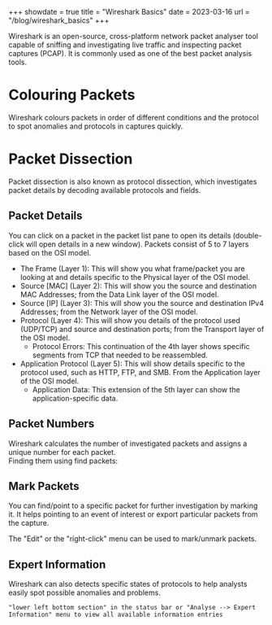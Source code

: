 +++
showdate = true
title = "Wireshark Basics"
date = 2023-03-16
url = "/blog/wireshark_basics"
+++

Wireshark is an open-source, cross-platform network packet analyser tool capable of sniffing and investigating live traffic and inspecting packet captures (PCAP). It is commonly used as one of the best packet analysis tools.

# Colouring Packets
Wireshark colours packets in order of different conditions and the protocol to spot anomalies and protocols in captures quickly. 

# Packet Dissection
Packet dissection is also known as protocol dissection, which investigates packet details by decoding available protocols and fields. 

## Packet Details
You can click on a packet in the packet list pane to open its details (double-click will open details in a new window). Packets consist of 5 to 7 layers based on the OSI model. 
- The Frame (Layer 1): This will show you what frame/packet you are looking at and details specific to the Physical layer of the OSI model.
- Source \[MAC] (Layer 2): This will show you the source and destination MAC Addresses; from the Data Link layer of the OSI model.
- Source \[IP] (Layer 3): This will show you the source and destination IPv4 Addresses; from the Network layer of the OSI model.
- Protocol (Layer 4): This will show you details of the protocol used (UDP/TCP) and source and destination ports; from the Transport layer of the OSI model.
    - Protocol Errors: This continuation of the 4th layer shows specific segments from TCP that needed to be reassembled.
- Application Protocol (Layer 5): This will show details specific to the protocol used, such as HTTP, FTP, and SMB. From the Application layer of the OSI model.
    - Application Data: This extension of the 5th layer can show the application-specific data.

## Packet Numbers
Wireshark calculates the number of investigated packets and assigns a unique number for each packet.  
Finding them using find packets:

## Mark Packets
You can find/point to a specific packet for further investigation by marking it. It helps pointing to an event of interest or export particular packets from the capture. 

The "Edit" or the "right-click" menu can be used to mark/unmark packets.

## Expert Information
Wireshark can also detects specific states of protocols to help analysts easily spot possible anomalies and problems. 
```
"lower left bottom section" in the status bar or "Analyse --> Expert Information" menu to view all available information entries 
```

